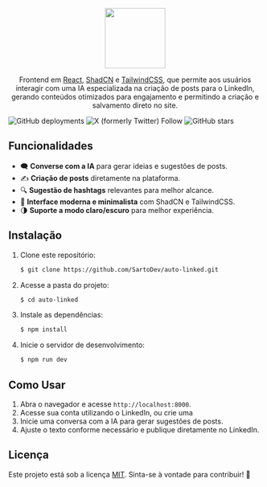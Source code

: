 <p align="center" dir="auto">
<a href="https://auto-linked.vercel.app" rel="nofollow">
<img src="https://auto-linked.vercel.app/favicon.ico" width=120>
</a>
</p>

<p align="center" dir="auto">
Frontend em <a href="https://react.dev" rel="nofollow">React</a>, <a href="https://ui.shadcn.com" rel="nofollow">ShadCN</a> e <a href="http://tailwindcss.com" rel="nofollow">TailwindCSS</a>, que permite aos usuários interagir com uma IA especializada na criação de posts para o LinkedIn, gerando conteúdos otimizados para engajamento e permitindo a criação e salvamento direto no site.
</p>

![GitHub deployments](https://img.shields.io/github/deployments/SartoDev/auto-linked/production?link=https%3A%2F%2Fauto-linked.vercel.app%2F)
![X (formerly Twitter) Follow](https://img.shields.io/twitter/follow/sarto_leonardo)
![GitHub stars](https://img.shields.io/github/stars/SartoDev/auto-linked?style=social)

## Funcionalidades
- 🗨️ **Converse com a IA** para gerar ideias e sugestões de posts.
- ✍️ **Criação de posts** diretamente na plataforma.
- 🔍 **Sugestão de hashtags** relevantes para melhor alcance.
- 🎨 **Interface moderna e minimalista** com ShadCN e TailwindCSS.
- 🌗 **Suporte a modo claro/escuro** para melhor experiência.

## Instalação
1. Clone este repositório:
   ```bash
   $ git clone https://github.com/SartoDev/auto-linked.git
   ```
2. Acesse a pasta do projeto:
   ```bash
   $ cd auto-linked
   ```
3. Instale as dependências:
   ```bash
   $ npm install
   ```
4. Inicie o servidor de desenvolvimento:
   ```bash
   $ npm run dev
   ```

##  Como Usar
1. Abra o navegador e acesse `http://localhost:8000`.
2. Acesse sua conta utilizando o LinkedIn, ou crie uma
3. Inicie uma conversa com a IA para gerar sugestões de posts.
4. Ajuste o texto conforme necessário e publique diretamente no LinkedIn.

## Licença
Este projeto está sob a licença <a href="https://github.com/SartoDev/auto-linked/blob/main/LICENSE" rel="nofollow">MIT</a>. Sinta-se à vontade para contribuir! 🚀
